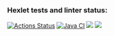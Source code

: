 ### Hexlet tests and linter status:
[![Actions Status](https://github.com/Shaiko-Vitaliy/java-project-72/workflows/hexlet-check/badge.svg)](https://github.com/Shaiko-Vitaliy/java-project-72/actions)
[![Java CI](https://github.com/Shaiko-Vitaliy/java-project-72/actions/workflows/build.yml/badge.svg)](https://github.com/Shaiko-Vitaliy/java-project-72/actions/workflows/build.yml)
<a href="https://codeclimate.com/github/Shaiko-Vitaliy/java-project-72/maintainability"><img src="https://api.codeclimate.com/v1/badges/7c9c73873f29815ecb52/maintainability" /></a>
<a href="https://codeclimate.com/github/Shaiko-Vitaliy/java-project-72/test_coverage"><img src="https://api.codeclimate.com/v1/badges/7c9c73873f29815ecb52/test_coverage" /></a>
